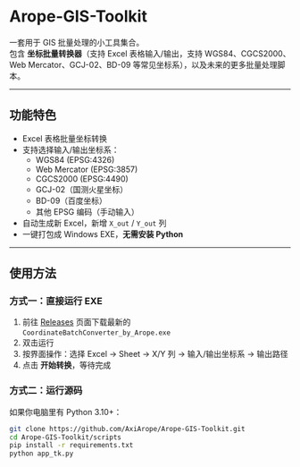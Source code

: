 # Arope-GIS-Toolkit

一套用于 GIS 批量处理的小工具集合。  
包含 **坐标批量转换器**（支持 Excel 表格输入/输出，支持 WGS84、CGCS2000、Web Mercator、GCJ-02、BD-09 等常见坐标系），以及未来的更多批量处理脚本。

---

## 功能特色
- Excel 表格批量坐标转换  
- 支持选择输入/输出坐标系：  
  - WGS84 (EPSG:4326)  
  - Web Mercator (EPSG:3857)  
  - CGCS2000 (EPSG:4490)  
  - GCJ-02（国测火星坐标）  
  - BD-09（百度坐标）  
  - 其他 EPSG 编码（手动输入）  
- 自动生成新 Excel，新增 `X_out` / `Y_out` 列  
- 一键打包成 Windows EXE，**无需安装 Python**  

---

## 使用方法

### 方式一：直接运行 EXE
1. 前往 [Releases](https://github.com/AxiArope/Arope-GIS-Toolkit/releases) 页面下载最新的  
   `CoordinateBatchConverter_by_Arope.exe`  
2. 双击运行  
3. 按界面操作：选择 Excel → Sheet → X/Y 列 → 输入/输出坐标系 → 输出路径  
4. 点击 **开始转换**，等待完成  

### 方式二：运行源码
如果你电脑里有 Python 3.10+：  

```bash
git clone https://github.com/AxiArope/Arope-GIS-Toolkit.git
cd Arope-GIS-Toolkit/scripts
pip install -r requirements.txt
python app_tk.py
